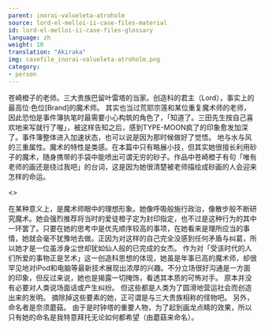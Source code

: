```yaml
---
parent: inorai-valueleta-atroholm
source: lord-el-melloi-ii-case-files-material
id: lord-el-melloi-ii-case-files-glossary
language: zh
weight: 10
translation: "Akiraka"
img: casefile_inorai-valueleta-atroholm.png
category:
- person
---
```


苍崎橙子的老师。三大贵族巴留叶雷塔的当家。创造科的君主（Lord），事实上的最高位·色位[Brand]的魔术师。
其实也当过荒耶宗莲和某位重复魔术师的老师，因此恐怕是事件簿执笔时最需要小心构筑的角色了，「知道了。三田先生按自己喜欢地来写就行了喔」，被这样告知之后，感到TYPE-MOON疯了的印象愈发加深了。事件簿整体进入加速状态，也可以说是因为那时候做好了觉悟。
地与水与风的三重属性。魔术的特性是类感。在本篇中只有略展小技，但其实她很擅长利用砂子的魔术，随身携带的手袋中能喷出可谓无穷的砂子。作品中苍崎橙子有句「唯有老师的画还是绕过我吧」的台词，这是因为她很清楚被老师描绘成砂画的人会迎来怎样的命运。

<>

在某种意义上，是魔术师眼中的理想形象。她像呼吸般施行政治，像散步般不断研究魔术。她会强烈推荐将当时的爱徒橙子定为封印指定，也不过是这种行为的其中一环罢了。只要在她的思考中是优先顺序较高的事项，在她看来是理所应当的事情，她就会毫不犹豫地去做。正因为对这样的自己完全没感到任何矛盾与纠葛，所以她才是一位虽涉身尘世却犹如仙人般的已完成的女杰。
作为对「受该时代的人们所爱的事物正是艺术」这一创造科思想的体现，她虽是年事已高的魔术师，却很罕见地对iPod和电脑等最新技术展现出浓厚的兴趣。不分立场很好沟通是一方面的印象，但反过来说，她也是揭露一切掩饰，看透其本质的可怖对手。
原本并没有必要对人类说场面话或产生纠纷。
但这些都是人类为了圆滑地营运社会而创造出来的发明。
摘除掉这些要素的她，正可谓是与三大贵族相称的怪物吧。
另外，命名者是奈须蘑菇。
由于是时钟塔的重要人物，为了起到画龙点睛的效果，所以只有她的命名是我特意拜托无论如何都希望（由蘑菇来命名）。
